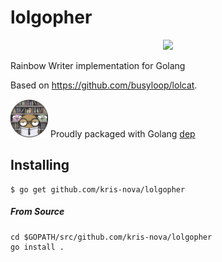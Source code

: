 # lolgopher

<p align="center"><img src="img/logo.png" width="420"></p>

Rainbow Writer implementation for Golang

Based on https://github.com/busyloop/lolcat.

<img src="https://github.com/ashleymcnamara/gophers/blob/master/NERDY.png" width="60"> Proudly packaged with Golang [dep](https://github.com/golang/dep)

## Installing

```
$ go get github.com/kris-nova/lolgopher
```

##### From Source

```
cd $GOPATH/src/github.com/kris-nova/lolgopher
go install .
```